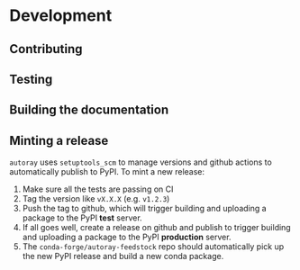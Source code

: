 # Development


## Contributing


## Testing


## Building the documentation


## Minting a release

`autoray` uses `setuptools_scm` to manage versions and github actions to
automatically publish to PyPI. To mint a new release:

1. Make sure all the tests are passing on CI
2. Tag the version like `vX.X.X` (e.g. `v1.2.3`)
3. Push the tag to github, which will trigger building and uploading a package
   to the PyPI **test** server.
4. If all goes well, create a release on github and publish to trigger building
   and uploading a package to the PyPI **production** server.
5. The `conda-forge/autoray-feedstock` repo should automatically pick up the
   new PyPI release and build a new conda package.
